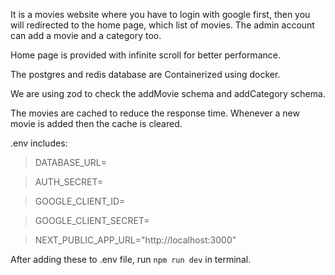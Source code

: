 It is a movies website where you have to login with google first, then you will redirected to the home page, which list of movies. The admin account can add a movie and a category too.

Home page is provided with infinite scroll for better performance.

The postgres and redis database are Containerized using docker.

We are using zod to check the addMovie schema and addCategory schema.

The movies are cached to reduce the response time. Whenever a new movie is added then the cache is cleared.

.env includes:

> DATABASE_URL=

> AUTH_SECRET=

> GOOGLE_CLIENT_ID=

> GOOGLE_CLIENT_SECRET=

> NEXT_PUBLIC_APP_URL="http://localhost:3000"

After adding these to .env file, run `npm run dev` in terminal.
